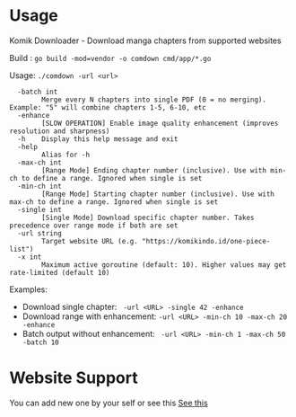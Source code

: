 # Usage

Komik Downloader - Download manga chapters from supported websites

Build : `go build -mod=vendor -o comdown cmd/app/*.go`

Usage: `./comdown -url <url>`

```
  -batch int
    	Merge every N chapters into single PDF (0 = no merging). Example: "5" will combine chapters 1-5, 6-10, etc
  -enhance
    	[SLOW OPERATION] Enable image quality enhancement (improves resolution and sharpness)
  -h	Display this help message and exit
  -help
    	Alias for -h
  -max-ch int
    	[Range Mode] Ending chapter number (inclusive). Use with min-ch to define a range. Ignored when single is set
  -min-ch int
    	[Range Mode] Starting chapter number (inclusive). Use with max-ch to define a range. Ignored when single is set
  -single int
    	[Single Mode] Download specific chapter number. Takes precedence over range mode if both are set
  -url string
    	Target website URL (e.g. "https://komikindo.id/one-piece-list")
  -x int
    	Maximum active goroutine (default: 10). Higher values may get rate-limited (default 10)
```

Examples:

- Download single chapter: ` -url <URL> -single 42 -enhance`
- Download range with enhancement: `-url <URL> -min-ch 10 -max-ch 20 -enhance`
- Batch output without enhancement: ` -url <URL> -min-ch 1 -max-ch 50 -batch 10`

# Website Support

You can add new one by your self or see this [See this](./config.json)
